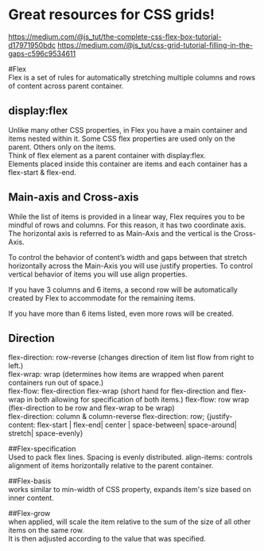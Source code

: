 # Great resources for CSS grids!

https://medium.com/@js_tut/the-complete-css-flex-box-tutorial-d17971950bdc
https://medium.com/@js_tut/css-grid-tutorial-filling-in-the-gaps-c596c9534611

#Flex   
Flex is a set of rules for automatically stretching multiple columns and rows of content across parent container.

## display:flex   
Unlike many other CSS properties, in Flex you have a main container and items nested within it. Some CSS flex properties are used only on the parent. Others only on the items.   
Think of flex element as a parent container with display:flex.   
Elements placed inside this container are items and each container has a flex-start & flex-end.

## Main-axis and Cross-axis   
While the list of items is provided in a linear way, Flex requires you to be
mindful of rows and columns. For this reason, it has two coordinate axis. The
horizontal axis is referred to as Main-Axis and the vertical is the Cross-Axis.

To control the behavior of content’s width and gaps between that stretch
horizontally across the Main-Axis you will use justify properties. To control
vertical behavior of items you will use align properties.

If you have 3 columns and 6 items, a second row will be automatically created
by Flex to accommodate for the remaining items.

If you have more than 6 items listed, even more rows will be created.

## Direction   
flex-direction: row-reverse (changes direction of item list flow from right to left.)   
flex-wrap: wrap (determines how items are wrapped when parent containers run out of space.)   
flex-flow: flex-direction<value> flex-wrap<value> (short hand for flex-direction and flex-wrap in both allowing for specification of both items.)
flex-flow: row wrap (flex-direction to be row and flex-wrap to be wrap)   
flex-direction: column & column-reverse
flex-direction: row; {justify-content: flex-start | flex-end| center | space-between| space-around| stretch| space-evenly}

##Flex-specification   
Used to pack flex lines. Spacing is evenly distributed. 
align-items: controls alignment of items horizontally relative to the parent container. 

##Flex-basis   
works similar to min-width of CSS property, expands item's size based on inner content. 

##Flex-grow   
when applied, will scale the item relative to the sum of the size of all other items on the same row.  
It is then adjusted according to the value that was specified. 